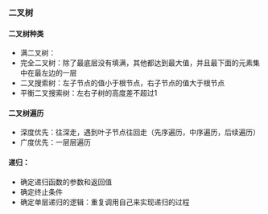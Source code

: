 ### 二叉树
#### 二叉树种类
   - 满二叉树：
   - 完全二叉树：除了最底层没有填满，其他都达到最大值，并且最下面的元素集中在最左边的一层
   - 二叉搜索树：左子节点的值小于根节点，右子节点的值大于根节点
   - 平衡二叉搜索树：左右子树的高度差不超过1
#### 二叉树遍历
   - 深度优先：往深走，遇到叶子节点往回走（先序遍历，中序遍历，后续遍历）
   - 广度优先：一层层遍历
#### 递归：
   - 确定递归函数的参数和返回值
   - 确定终止条件
   - 确定单层递归的逻辑：重复调用自己来实现递归的过程